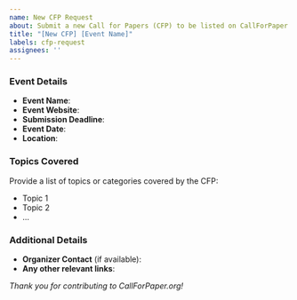 ```yaml
---
name: New CFP Request
about: Submit a new Call for Papers (CFP) to be listed on CallForPaper.org
title: "[New CFP] [Event Name]"
labels: cfp-request
assignees: ''
---
```


### Event Details

- **Event Name**: 
- **Event Website**: 
- **Submission Deadline**: 
- **Event Date**: 
- **Location**: 

### Topics Covered

Provide a list of topics or categories covered by the CFP:

- Topic 1
- Topic 2
- ...

### Additional Details

- **Organizer Contact** (if available): 
- **Any other relevant links**:

*Thank you for contributing to CallForPaper.org!*

